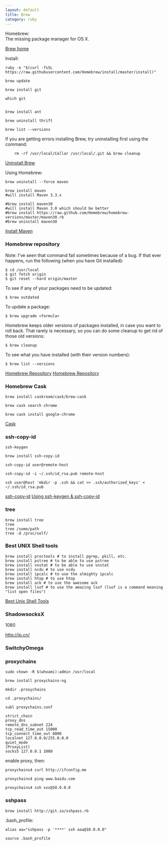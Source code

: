 ```yaml
---
layout: default
title: Brew
category: ruby
---
```


Homebrew:  
    The missing package manager for OS X.

[Brew home](http://brew.sh)

Install:

	ruby -e "$(curl -fsSL https://raw.githubusercontent.com/Homebrew/install/master/install)"

	brew update

	brew install git

	which git


	brew install ant

	brew uninstall thrift

	brew list --versions

If you are getting errors installing Brew, try uninstalling first using the command:

		rm -rf /usr/local/Cellar /usr/local/.git && brew cleanup

[Uninstall Brew](http://stackoverflow.com/questions/3222804/how-can-i-install-apache-ant-on-mac-os-x)

Using Homebrew:

	brew uninstall --force maven

	brew install maven
	#will install Maven 3.3.x

	#brew install maven30
	#will install Maven 3.0 which should be better
	#brew install https://raw.github.com/Homebrew/homebrew-versions/master/maven30.rb
	#brew uninstall maven30

[Install Maven](http://stackoverflow.com/questions/8826881/maven-install-on-mac-os-x)

### Homebrew repository

Note: I've seen that command fail sometimes because of a bug. If that ever happens, run the following (when you have Git installed):

	$ cd /usr/local
	$ git fetch origin
	$ git reset --hard origin/master

To see if any of your packages need to be updated:

	$ brew outdated

To update a package:

	$ brew upgrade <formula>

Homebrew keeps older versions of packages installed, in case you want to roll back. That rarely is necessary, so you can do some cleanup to get rid of those old versions:

	$ brew cleanup

To see what you have installed (with their version numbers):

	$ brew list --versions

[Homebrew Repository](https://github.com/Homebrew/homebrew)
[Homebrew Repository](https://github.com/nicolashery/mac-dev-setup)

### Homebrew Cask

	brew install caskroom/cask/brew-cask

	brew cask search chrome

	brew cask install google-chrome

	

[Cask](http://caskroom.io)

### ssh-copy-id

	ssh-keygen

	brew install ssh-copy-id

	ssh-copy-id user@remote-host

	ssh-copy-id -i ~/.ssh/id_rsa.pub remote-host

	ssh user@host 'mkdir -p .ssh && cat >> .ssh/authorized_keys' < ~/.ssh/id_rsa.pub

[ssh-copy-id](http://aicode.cc/article/419.html)
[Using ssh-keygen & ssh-copy-id](http://www.thegeekstuff.com/2008/11/3-steps-to-perform-ssh-login-without-password-using-ssh-keygen-ssh-copy-id/)

### tree

	brew install tree
	tree
	tree /some/path
	tree -d /proc/self/

### Best UNIX Shell tools

	brew install proctools # to install pgrep, pkill, etc.
	brew install pstree # to be able to use pstree
	brew install vnstat # to be able to use vnstat
	brew install ncdu # to use ncdu
	brew install ipcalc # to use the almighty ipcalc
	brew install htop # to use htop
	brew install ack # to use the awesome ack
	brew install lsof # to use the amazing lsof (lsof is a command meaning "list open files")

[Best Unix Shell Tools](https://gist.github.com/mbbx6spp/1429161)


### ShadowsocksX

1080

http://ip.cn/

### SwitchyOmega


### proxychains

	sudo chown -R $(whoami):admin /usr/local

	brew install proxychains-ng

	mkdir .proxychains

	cd .proxychains/

	subl proxychains.conf

	strict_chain
	proxy_dns
	remote_dns_subnet 224
	tcp_read_time_out 15000
	tcp_connect_time_out 8000
	localnet 127.0.0.0/255.0.0.0
	quiet_mode
	[ProxyList]
	socks5 127.0.0.1 1080

enable proxy, then:

	proxychains4 curl http://ifconfig.me

	proxychains4 ping www.baidu.com

	proxychains4 ssh xxx@10.0.0.0


### sshpass

	brew install http://git.io/sshpass.rb

.bash_profile:

	alias aa="sshpass -p '****' ssh aaa@10.0.0.0"

	source .bash_profile
